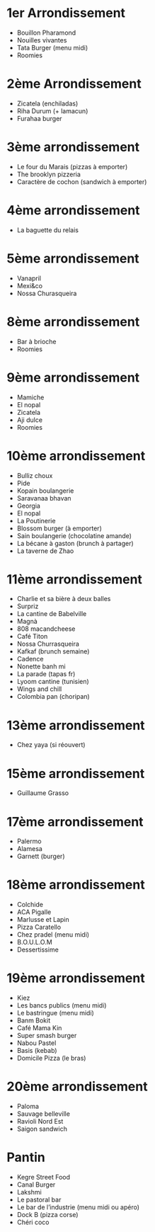 # 1er Arrondissement
- Bouillon Pharamond
- Nouilles vivantes
- Tata Burger (menu midi)
- Roomies

# 2ème Arrondissement
- Zicatela (enchiladas)
- Riha Durum (+ lamacun)
- Furahaa burger

# 3ème arrondissement
- Le four du Marais (pizzas à emporter)
- The brooklyn pizzeria
- Caractère de cochon (sandwich à emporter)
 
# 4ème arrondissement
- La baguette du relais

# 5ème arrondissement
- Vanapril
- Mexi&co
- Nossa Churasqueira

# 8ème arrondissement
- Bar à brioche
- Roomies

# 9ème arrondissement
- Mamiche
- El nopal
- Zicatela
- Aji dulce
- Roomies

# 10ème arrondissement
- Bulliz choux
- Pide
- Kopain boulangerie
- Saravanaa bhavan
- Georgia
- El nopal
- La Poutinerie
- Blossom burger (à emporter)
- Sain boulangerie (chocolatine amande)
- La bécane à gaston (brunch à partager)
- La taverne de Zhao

# 11ème arrondissement
- Charlie et sa bière à deux balles
- Surpriz
- La cantine de Babelville
- Magnà
- 808 macandcheese
- Café Titon
- Nossa Churrasqueira
- Kafkaf (brunch semaine)
- Cadence
- Nonette banh mi
- La parade (tapas fr)
- Lyoom cantine (tunisien)
- Wings and chill
- Colombia pan (choripan)

# 13ème arrondissement
- Chez yaya (si réouvert)

# 15ème arrondissement
- Guillaume Grasso

# 17ème arrondissement
- Palermo
- Alamesa
- Garnett (burger)

# 18ème arrondissement
- Colchide
- ACA Pigalle
- Marlusse et Lapin
- Pizza Caratello
- Chez pradel (menu midi)
- B.O.U.L.O.M
- Dessertissime
 
# 19ème arrondissement
- Kiez
- Les bancs publics (menu midi)
- Le bastringue (menu midi)
- Banm Bokit
- Café Mama Kin
- Super smash burger
- Nabou Pastel
- Basis (kebab)
- Domicile Pizza (le bras)

# 20ème arrondissement
- Paloma
- Sauvage belleville
- Ravioli Nord Est
- Saigon sandwich
 
# Pantin
- Kegre Street Food
- Canal Burger
- Lakshmi
- Le pastoral bar
- Le bar de l’industrie (menu midi ou apéro)
- Dock B (pizza corse)
- Chéri coco
